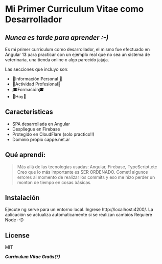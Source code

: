 # Mi Primer Curriculum Vitae como Desarrollador
## _Nunca es tarde para aprender :-)_
Es mi primer curriculum como desarrollador, el mismo fue efectuado en Angular 13 para practicar con un ejemplo real que no sea un sistema de veterinaria, una tienda online o algo parecido jajaja.

Las secciones que incluyo son:

- 💝Información Personal 💝
- 👷Actividad Profesional👷
- 🎓Formación🎓
- 📆Hoy📆

## Características

- SPA desarrollada en Angular
- Despliegue en Firebase
- Protegido en CloudFlare (solo practico!!)
- Dominio propio cappe.net.ar

## Qué aprendí:
> Más allá de las tecnologías usadas: Angular, Firebase, TypeScript,etc
> Creo que lo más importante es SER ORDENADO. Cometí algunos errores al momento de
> realizar los commits y eso me hizo perder un monton de tiempo en cosas básicas.

## Instalación


Ejecute ng serve para un entorno local. Ingrese http://localhost:4200/. La aplicación se actualiza automaticamente si se realizan cambios
Requiere Node :-D

## License

MIT

**_Curriculum Vitae Gratis(?)_**
